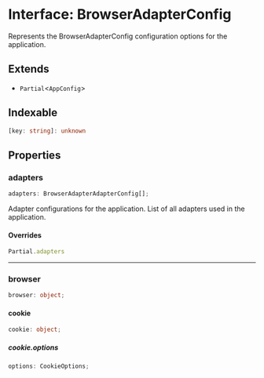# Interface: BrowserAdapterConfig

Represents the BrowserAdapterConfig configuration options for the application.

## Extends

- `Partial`\<`AppConfig`\>

## Indexable

```ts
[key: string]: unknown
```

## Properties

### adapters

```ts
adapters: BrowserAdapterAdapterConfig[];
```

Adapter configurations for the application.
List of all adapters used in the application.

#### Overrides

```ts
Partial.adapters
```

***

### browser

```ts
browser: object;
```

#### cookie

```ts
cookie: object;
```

##### cookie.options

```ts
options: CookieOptions;
```
